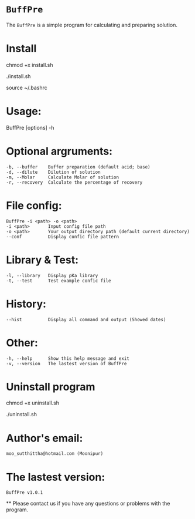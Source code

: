 # `BuffPre`

The `BuffPre` is a simple program for calculating and preparing solution.

# Install
chmod +x install.sh

./install.sh

source ~/.bashrc

# Usage: 
BuffPre [options] -h

# Optional argruments:
    -b, --buffer    Buffer preparation (default acid; base)
    -d, --dilute    Dilution of solution
    -m, --Molar     Calculate Molar of solution
    -r, --recovery  Calculate the percentage of recovery

# File config:
    BuffPre -i <path> -o <path>
    -i <path>       Input config file path
    -o <path>       Your output directory path (default current directory)
    --conf          Display confic file pattern

# Library & Test:
    -l, --library   Display pKa library
    -t, --test      Test example confic file

# History:
    --hist          Display all command and output (Showed dates)

# Other:
    -h, --help      Show this help message and exit
    -v, --version   The lastest version of BuffPre
    
# Uninstall program
chmod +x uninstall.sh

./uninstall.sh

# Author's email:
    moo_sutthittha@hotmail.com (Moonipur)

# The lastest version:
    BuffPre v1.0.1    

** Please contact us if you have any questions or problems with the program.
